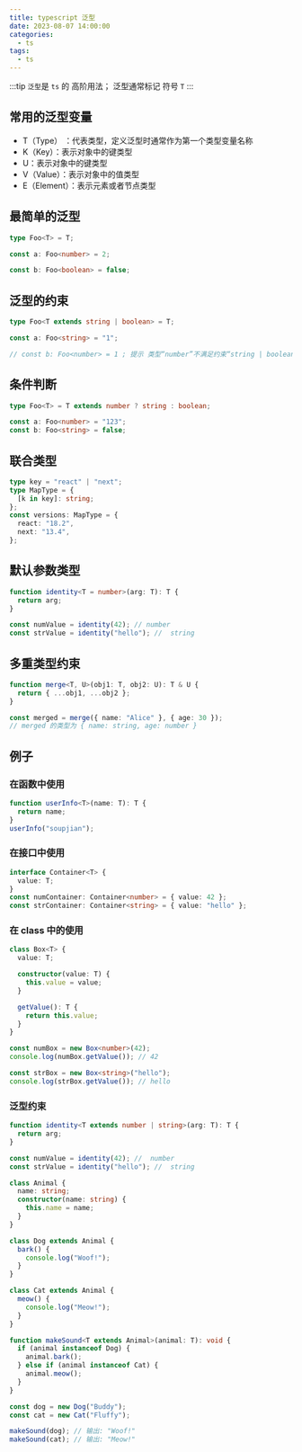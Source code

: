 ```yaml
---
title: typescript 泛型
date: 2023-08-07 14:00:00
categories:
  - ts
tags:
  - ts
---
```


:::tip
`泛型`是 `ts` 的 高阶用法；
泛型通常标记 符号 `T`
:::

## 常用的泛型变量

- T（Type） ：代表类型，定义泛型时通常作为第一个类型变量名称
- K（Key）：表示对象中的键类型
- U：表示对象中的键类型
- V（Value）：表示对象中的值类型
- E（Element）：表示元素或者节点类型

## 最简单的泛型

```ts
type Foo<T> = T;

const a: Foo<number> = 2;

const b: Foo<boolean> = false;
```

## 泛型的约束

```ts
type Foo<T extends string | boolean> = T;

const a: Foo<string> = "1";

// const b: Foo<number> = 1 ; 提示 类型“number”不满足约束“string | boolean”
```

## 条件判断

```ts
type Foo<T> = T extends number ? string : boolean;

const a: Foo<number> = "123";
const b: Foo<string> = false;
```

## 联合类型

```ts
type key = "react" | "next";
type MapType = {
  [k in key]: string;
};
const versions: MapType = {
  react: "18.2",
  next: "13.4",
};
```

## 默认参数类型

```ts
function identity<T = number>(arg: T): T {
  return arg;
}

const numValue = identity(42); // number
const strValue = identity("hello"); //  string
```

## 多重类型约束

```ts
function merge<T, U>(obj1: T, obj2: U): T & U {
  return { ...obj1, ...obj2 };
}

const merged = merge({ name: "Alice" }, { age: 30 });
// merged 的类型为 { name: string, age: number }
```

## 例子

### 在函数中使用

```ts
function userInfo<T>(name: T): T {
  return name;
}
userInfo("soupjian");
```

### 在接口中使用

```ts
interface Container<T> {
  value: T;
}
const numContainer: Container<number> = { value: 42 };
const strContainer: Container<string> = { value: "hello" };
```

### 在 class 中的使用

```ts
class Box<T> {
  value: T;

  constructor(value: T) {
    this.value = value;
  }

  getValue(): T {
    return this.value;
  }
}

const numBox = new Box<number>(42);
console.log(numBox.getValue()); // 42

const strBox = new Box<string>("hello");
console.log(strBox.getValue()); // hello
```

### 泛型约束

```ts
function identity<T extends number | string>(arg: T): T {
  return arg;
}

const numValue = identity(42); //  number
const strValue = identity("hello"); //  string
```

```ts
class Animal {
  name: string;
  constructor(name: string) {
    this.name = name;
  }
}

class Dog extends Animal {
  bark() {
    console.log("Woof!");
  }
}

class Cat extends Animal {
  meow() {
    console.log("Meow!");
  }
}

function makeSound<T extends Animal>(animal: T): void {
  if (animal instanceof Dog) {
    animal.bark();
  } else if (animal instanceof Cat) {
    animal.meow();
  }
}

const dog = new Dog("Buddy");
const cat = new Cat("Fluffy");

makeSound(dog); // 输出: "Woof!"
makeSound(cat); // 输出: "Meow!"
```
